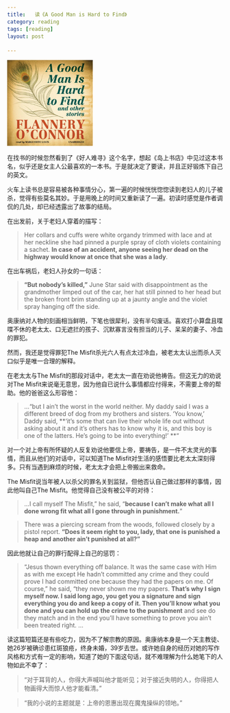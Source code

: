 ```yaml
---
title:   读《A Good Man is Hard to Find》   
category: reading   
tags: [reading]  
layout: post  

---
```


<div class="thumbnails">
<img src="/assets/images/goodman.jpg" width='200'>
</div>

在找书的时候忽然看到了《好人难寻》这个名字，想起《岛上书店》中见过这本书名，似乎还是女主人公最喜欢的一本书。于是就决定了要读，并且正好锻炼下自己的英文。


火车上读书总是容易被各种事情分心，第一遍的时候恍恍惚惚读到老妇人的儿子被杀，觉得有些莫名其妙。于是用晚上的时间又重新读了一遍。初读时感觉是作者调侃的几处，却已经透露出了故事的结局。

在出发前，关于老妇人穿着的描写：

> Her collars and cuffs were white organdy trimmed with lace and at her neckline she had pinned a purple spray of cloth violets containing a sachet. **In case of an accident, anyone seeing her dead on the highway would know at once that she was a lady**. 

在出车祸后，老妇人孙女的一句话：

> **“But nobody’s killed,”** June Star said with disappointment as the grandmother limped out of the car, her hat still pinned to her head but the broken front brim standing up at a jaunty angle and the violet spray hanging off the side.

奥康纳对人物的刻画相当鲜明，下笔也很犀利，没有半句废话。喜欢打小算盘且喋喋不休的老太太、口无遮拦的孩子、沉默寡言没有担当的儿子、呆呆的妻子、冷血的罪犯。

然而，我还是觉得罪犯The Misfit杀光六人有点太过冷血，被老太太认出而杀人灭口似乎是唯一合理的解释。

在老太太与The Misfit的那段对话中，老太太一直在劝说他祷告。但这无力的劝说对The Misfit来说毫无意思，因为他自已说什么事情都应付得来，不需要上帝的帮助。他的爸爸这么形容他：

> ...“but I ain’t the worst in the world neither. My daddy said I was a different breed of dog from my brothers and sisters. ‘You know,’ Daddy said, **‘it’s some that can live their whole life out without asking about it and it’s others has to know why it is, and this boy is one of the latters. He’s going to be into everything!’ **“


对一个对上帝有所怀疑的人反复劝说他要信上帝，要祷告，是一件不太灵光的事情，而且从他们的对话中，可以知道The Misfit对生活的感悟要比老太太深刻得多。只有当遇到麻烦的时候，老太太才会把上帝搬出来救命。

The Misfit说当年被人以杀父的罪名关到监狱，但他否认自己做过那样的事情，因此他叫自己The Misfit。他觉得自己没有被公平的对待：

> ...I call myself The Misfit,” he said, “**because I can’t make what all I done wrong fit what all I gone through in punishment.**” 

>There was a piercing scream from the woods, followed closely by a pistol report. **“Does it seem right to you, lady, that one is punished a heap and another ain’t punished at all?”**



因此他就让自己的罪行配得上自己的惩罚：

> “Jesus thown everything off balance. It was the same case with Him as with me except He hadn’t committed any crime and they could prove I had committed one because they had the papers on me. Of course,” he said, “they never shown me my papers. **That’s why I sign myself now. I said long ago, you get you a signature and sign everything you do and keep a copy of it. Then you’ll know what you done and you can hold up the crime to the punishment** and see do they match and in the end you’ll have something to prove you ain’t been treated right. ...

读这篇短篇还是有些吃力，因为不了解宗教的原因。奥康纳本身是一个天主教徒、她26岁被确诊患红斑狼疮，终身未婚，39岁去世。或许她自身的经历对她的写作风格和方式有一定的影响，知道了她的下面这句话，就不难理解为什么她笔下的人物如此不幸了：


> “对于耳背的人，你得大声喊叫他才能听见；对于接近失明的人，你得把人物画得大而惊人他才能看清。”

> “我的小说的主题就是：上帝的恩惠出现在魔鬼操纵的领地。”



 


